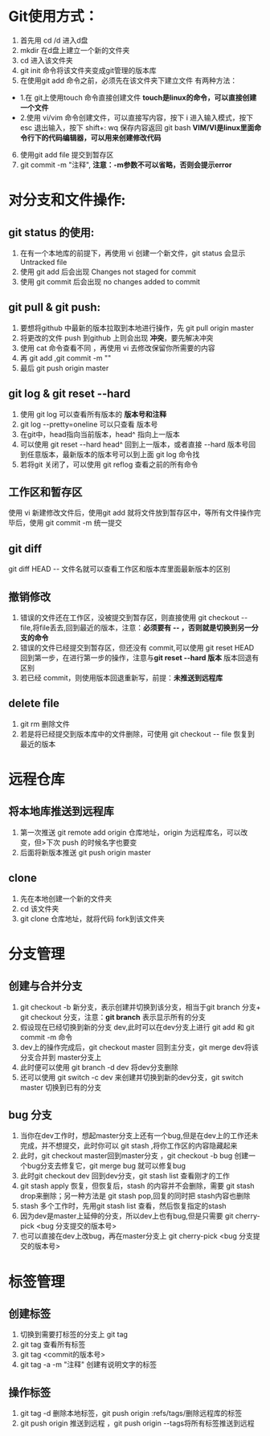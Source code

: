 
 # Git使用方式：
 1. 首先用 cd /d 进入d盘
 2. mkdir <file> 在d盘上建立一个新的文件夹
 3. cd <file> 进入该文件夹
 4. git init 命令将该文件夹变成git管理的版本库
 5. 在使用git add 命令之前，必须先在该文件夹下建立文件
 有两种方法：
 - 1.在 git上使用touch 命令直接创建文件 **touch是linux的命令，可以直接创建一个文件**
 - 2.使用 vi/vim 命令创建文件，可以直接写内容，按下 i 进入输入模式，按下 esc 退出输入，按下 shift+: wq 保存内容返回 git bash **VIM/VI是linux里面命令行下的代码编辑器，可以用来创建修改代码**
 6. 使用git add file 提交到暂存区
 7. git commit -m "注释", **注意：-m参数不可以省略，否则会提示error**

 # 对分支和文件操作:

  ## git status 的使用:
  1. 在有一个本地库的前提下，再使用 vi 创建一个新文件，git status 会显示Untracked file
  2. 使用 git add 后会出现 Changes not staged for commit
  3. 使用 git commit 后会出现 no changes added to commit

  ## git pull & git push:
  1. 要想将github 中最新的版本拉取到本地进行操作，先 git pull origin master
  2. 将更改的文件 push 到github 上则会出现 **冲突**，要先解决冲突
  3. 使用 cat 命令查看不同 ，再使用 vi 去修改保留你所需要的内容
  4. 再 git add ,git commit -m ""
  5. 最后 git push origin master

  ## git log & git reset --hard 
  1. 使用 git log 可以查看所有版本的 **版本号和注释**
  2. git log --pretty=oneline 可以只查看 版本号
  3. 在git中，head指向当前版本，head^ 指向上一版本
  4. 可以使用 git reset --hard head^ 回到上一版本，或者直接 --hard 版本号回到任意版本，最新版本的版本号可以到上面 git log 命令找
  5. 若将git 关闭了，可以使用 git reflog 查看之前的所有命令

  ## 工作区和暂存区
   使用 vi 新建修改文件后，使用git add 就将文件放到暂存区中，等所有文件操作完毕后，使用 git commit -m 统一提交

  ## git diff
   git diff HEAD -- 文件名就可以查看工作区和版本库里面最新版本的区别

  ## 撤销修改
  1. 错误的文件还在工作区，没被提交到暂存区，则直接使用 git checkout -- file,将file丢去,回到最近的版本，注意：**必须要有 -- ，否则就是切换到另一分支的命令**
  2. 错误的文件已经提交到暂存区，但还没有 commit,可以使用 git reset HEAD <file>回到第一步，在进行第一步的操作，注意与**git reset --hard 版本** 版本回退有区别
  3. 若已经 commit，则使用版本回退重新写，前提：**未推送到远程库**

  ## delete file
  1. git rm <file>删除文件
  2. 若是将已经提交到版本库中的文件删除，可使用 git checkout -- file 恢复到最近的版本

 # 远程仓库
  ## 将本地库推送到远程库
  1. 第一次推送 git remote add origin 仓库地址，origin 为远程库名，可以改变，但>下次 push 的时候名字也要变
  2. 后面将新版本推送 git push origin master

  ## clone
  1. 先在本地创建一个新的文件夹
  2. cd 该文件夹
  3. git clone 仓库地址，就将代码 fork到该文件夹
 # 分支管理
  ## 创建与合并分支
  1. git checkout -b 新分支，表示创建并切换到该分支，相当于git branch 分支+ git checkout 分支，注意：**git branch** 表示显示所有的分支
  2. 假设现在已经切换到新的分支 dev,此时可以在dev分支上进行 git add 和 git commit -m 命令
  3. dev上的操作完成后，git checkout master 回到主分支，git merge dev将该分支合并到 master分支上
  4. 此时便可以使用 git branch -d dev 将dev分支删除
  5. 还可以使用 git switch -c dev 来创建并切换到新的dev分支，git switch master 切换到已有的分支
  ## bug 分支
  1. 当你在dev工作时，想起master分支上还有一个bug,但是在dev上的工作还未完成，并不想提交，此时你可以 git stash ,将你工作区的内容隐藏起来
  2. 此时，git checkout master回到master分支 ，git checkout -b bug 创建一个bug分支去修复它，git merge bug 就可以修复bug
  3. 此时git checkout dev 回到dev分支，git stash list 查看刚才的工作
  4. git stash apply 恢复，但恢复后，stash 的内容并不会删除，需要 git stash drop来删除；另一种方法是 git stash pop,回复的同时把 stash内容也删除
  5. stash 多个工作时，先用git stash list 查看，然后恢复指定的stash
  6. 因为dev是master上延伸的分支，所以dev上也有bug,但是只需要 git cherry-pick <bug 分支提交的版本号>
  7. 也可以直接在dev上改bug，再在master分支上  git cherry-pick <bug 分支提交的版本号>
 # 标签管理
  ## 创建标签
  1. 切换到需要打标签的分支上 git tag <name>
  2. git tag 查看所有标签
  3. git tag <commit的版本号>
  4. git tag -a <name> -m "注释" 创建有说明文字的标签
  ## 操作标签
  1. git tag -d <name> 删除本地标签，git push origin :refs/tags/<tagname>删除远程库的标签
  2. git push origin <tagname> 推送到远程 ，git push origin --tags将所有标签推送到远程

